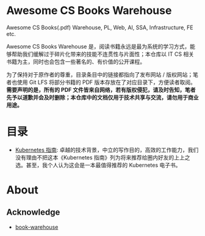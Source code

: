 # Awesome CS Books Warehouse

Awesome CS Books(.pdf) Warehouse, PL, Web, AI, SSA, Infrastructure, FE etc.

Awesome CS Books Warehouse 是，阅读书籍永远是最为系统的学习方式，能够帮助我们缓解过于碎片化带来的技能不连贯性与片面性；本仓库以 IT CS 相关书籍为主，同时也会包含一些著名的、有价值的公开课程。

为了保持对于原作者的尊重，目录条目中的链接都指向了发布网站 / 版权网站；笔者也使用 Git LFS 将部分书籍的 PDF 版本存放在了对应目录下，方便读者取阅。**需要声明的是，所有的 PDF 文件皆来自网络，若有版权侵犯，请及时告知，笔者先予以道歉并会及时删除；本仓库中的文档仅用于技术共享与交流，请勿用于商业用途。**

# 目录

* [Kubernetes 指南](http://www.infoq.com/cn/minibooks/Kubernetes-handbook): 卓越的技术背景，中立的写作目的，高效的工作能力，我们没有理由不把这本《Kubernetes 指南》列为将来推荐给圈内好友的上上之选。甚至，我个人认为这会是一本最值得推荐的 Kubernetes 电子书。

# About

## Acknowledge

* [book-warehouse](https://github.com/oneforce/book-warehouse)
